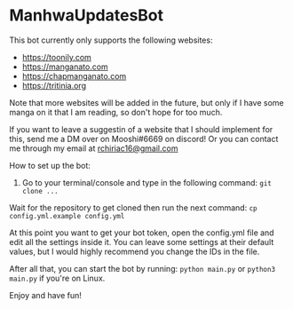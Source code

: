 # ManhwaUpdatesBot

This bot currently only supports the following websites:
  - https://toonily.com
  - https://manganato.com
  - https://chapmanganato.com
  - https://tritinia.org
  
Note that more websites will be added in the future, but only if I have some manga on it that I am reading, so don't hope for too much.

If you want to leave a suggestin of a website that I should implement for this, send me a DM over on Mooshi#6669 on discord!
Or you can contact me through my email at rchiriac16@gmail.com

How to set up the bot:

1. Go to your terminal/console and type in the following command:
`git clone ...`

Wait for the repository to get cloned then run the next command:
`cp config.yml.example config.yml`

At this point you want to get your bot token, open the config.yml file and edit all the settings inside it.
You can leave some settings at their default values, but I would highly recommend you change the IDs in the file.

After all that, you can start the bot by running:
`python main.py` or `python3 main.py` if you're on Linux.

Enjoy and have fun!
